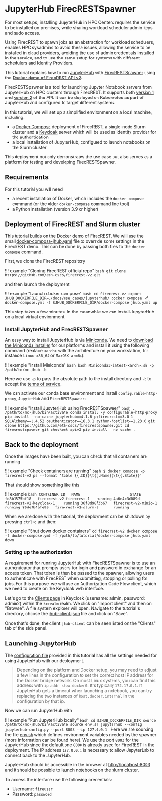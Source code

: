 # JupyterHub FirecRESTSpawner

For most setups, installing JupyterHub in HPC Centers requires the service to be installed on premises, while sharing workload scheduler admin keys and sudo access.

Using FirecREST to spawn jobs as an abstraction for workload schedulers, enables HPC sysadmins to avoid these issues, allowing the service to be installed in cloud providers, avoiding the use of admin credentials installed in the service, and to use the same setup for systems with different schedulers and Identity Providers.

This tutorial explains how to run [JupyterHub](https://jupyterhub.readthedocs.io/en/stable/) with [FirecRESTSpawner](https://github.com/eth-cscs/firecrestspawner) using the [Docker demo of FirecREST API v2](https://github.com/eth-cscs/firecrest-v2).

FirecRESTSpawner is a tool for launching Jupyter Notebook servers from JupyterHub on HPC clusters through FirecREST.
It supports both [version 1](https://firecrest.readthedocs.io/en/stable/) and [version 2](https://github.com/eth-cscs/firecrest-v2) of the API.
It can be deployed on Kubernetes as part of JupyterHub and configured to target different systems.

In this tutorial, we will set up a simplified environment on a local machine, including:

- a [Docker Compose](https://docs.docker.com/compose) deployment of FirecREST, a single-node Slurm cluster and a [Keycloak](https://www.keycloak.org) server which will be used as identity provider for the authentication
- a local installation of JupyterHub, configured to launch notebooks on the Slurm cluster

This deployment not only demonstrates the use case but also serves as a platform for testing and developing FirecRESTSpawner.

## Requirements

For this tutorial you will need

- a recent installation of Docker, which includes the `docker compose` command (or the older `docker-compose` command line tool)
- a Python installation (version 3.9 or higher)

## Deployment of FirecREST and Slurm cluster

This tutorial builds on the Docker demo of FirecREST.
We will use the small [docker-compose-jhub.yaml](./docker-compose-jhub.yaml) file to override some settings in the FirecREST demo.
This can be done by passing both files to the `docker compose` command.

First, we clone the FirecREST repository

!!! example "Cloning FirecREST official repo"
    ```bash
    git clone https://github.com/eth-cscs/firecrest-v2.git
    ```

and then launch the deployment

!!! example "Launch docker compose"
    ```bash
    cd firecrest-v2
    export JHUB_DOCKERFILE_DIR=./docs/use_cases/jupyterhub/
    docker compose -f docker-compose.yml -f $JHUB_DOCKERFILE_DIR/docker-compose-jhub.yaml up
    ```

This step takes a few minutes. In the meanwhile we can install JupyterHub on a local virtual environment.

### Install JupyterHub and FirecRESTSpawner

An easy way to install JupyterHub is via [Miniconda](https://docs.anaconda.com/miniconda/install/).
We need to [download the Miniconda installer](https://docs.anaconda.com/miniconda/install/) for our platforms and install it using the following command (replace `<arch>` with the architecture on your workstation, for instance `Linux-x86_64` or `MaxOSX-arm64`):

!!! example "Install Miniconda"
    ```bash
    bash Miniconda3-latest-<arch>.sh -p /path/to/mc-jhub -b
    ```

Here we use `-p` to pass the absolute path to the install directory and `-b` to accept the [terms of service](https://legal.anaconda.com/policies/en/).

We can activate our conda base environment and install `configurable-http-proxy`, `JupyterHub` and `FirecRESTSpawner`:

!!! example "Install JupyterHub using FirecRESTSpawner"
    ```bash
    . /path/to/mc-jhub/bin/activate
    conda install -y configurable-http-proxy
    pip install --no-cache jupyterhub==4.1.6 pyfirecrest==3.0.1 SQLAlchemy==1.4.52 oauthenticator==16.3.1 python-hostlist==1.23.0
    git clone https://github.com/eth-cscs/firecrestspawner.git
    cd firecrestspawner
    git checkout apiv2
    pip install --no-cache .
    ```

## Back to the deployment

Once the images have been built, you can check that all containers are running

!!! example "Check containers are running"
    ```bash
    $ docker compose -p firecrest-v2 ps --format 'table {{.ID}}\t{{.Name}}\t{{.State}}'
    ```

That should show something like this

!!! example
    ```bash
    CONTAINER ID   NAME                       STATE
    fd8b1575bf18   firecrest-v2-firecrest-1   running
    4a6e4c3d089d   firecrest-v2-keycloak-1    running
    36f8d98f3b67   firecrest-v2-minio-1       running
    85de3b4afe95   firecrest-v2-slurm-1       running
    ```

When we are done with the tutorial, the deployment can be shutdown by pressing `ctrl+c` and then:

!!! example "Shut down docker containers"
    ```
    cd firecrest-v2
    docker compose -f docker-compose.yml -f /path/to/tutorial/docker-compose-jhub.yaml down
    ```

### Setting up the authorization

A requirement for running JupyterHub with FirecRESTSpawner is to use an authenticator that prompts users for login and password in exchange for an access token.
That token is then be passed to the spawner, allowing users to authenticate with FirecREST when submitting, stopping or polling for jobs.
For this purpose, we will use an Authorization Code Flow client, which we need to create on the Keycloak web interface.

Let's go to the [Clients page](http://localhost:8080/auth/admin/master/console/#/master/clients) in Keycloak (username: admin, password: admin2) within the `kcrealm` realm.
We click on "Import client" and then on "Browse".
A file system explorer will open.
Navigate to the tutorial's directory, choose the [jhub-client.json](jhub-client.json) file and click on "Save".

Once that's done, the client `jhub-client` can be seen listed on the "Clients" tab of the side panel.

## Launching JupyterHub

The [configuration file](jupyterhub-config.py) provided in this tutorial has all the settings needed for using JupyterHub with our deployment.

> Depending on the platform and Docker setup, you may need to adjust a few lines in the configuration to set the correct host IP address for the Docker bridge network.
> On most Linux systems, you can find this address with `ip addr show docker0`.
> It's typically `172.17.0.1`.
> If JupyterHub gets a timeout when launching a notebook, you can try replacing the two instances of `host.docker.internal` in the configuration by that ip.

Now we can run JupyterHub with

!!! example "Run JupyterHub locally"
    ```bash
    cd $JHUB_DOCKERFILE_DIR
    source /path/to/mc-jhub/bin/activate
    source env.sh
    jupyterhub --config jupyterhub-config.py --port 8003 --ip 127.0.0.1
    ```
Here we are sourcing the file [env.sh](env.sh) which defines environment variables needed by the spawner (more information can be found [here](https://firecrestspawner.readthedocs.io/en/latest/authentication.html)).
We use the port `8003` for the JupyterHub since the default one `8000` is already used for FirecREST in the deployment.
The IP address `127.0.0.1` is necessary to allow JupyterLab to connect back to the JupyterHub.

JupyterHub should be accessible in the browser at [http://localhost:8003](http://localhost:8003/) and it should be possible to launch notebooks on the slurm cluster.

To access the interface use the following credentials: 

- Username: `fireuser`
- Password: `password`
